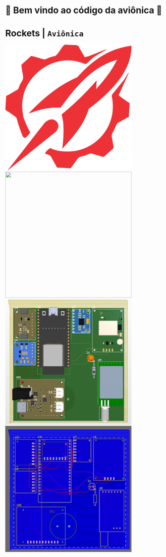 # 🚀 **Bem vindo ao código da aviônica** 🚀
# Rockets  | `Aviônica`

<img src="/images/Rockets.png" height=400 width=400>


<img src="/images/esquemático.png" height=400 width=400>
<img src="/images/placa.png" height=400 width=400>
<img src="/images/placa2.png" height=400 width=400>



